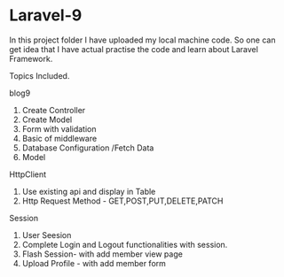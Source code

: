 # Laravel-9

In this project folder I have uploaded my local machine code. So one can get idea that I have actual practise the code and learn about Laravel Framework.

Topics Included.

blog9
  1) Create Controller
  2) Create Model
  3) Form with validation
  4) Basic of middleware
  5) Database Configuration /Fetch Data
  6) Model
  
HttpClient
  1) Use existing api and display in Table
  2) Http Request Method - GET,POST,PUT,DELETE,PATCH
  
Session
  1) User Seesion
  2) Complete Login and Logout functionalities with session.
  3) Flash Session- with add member view page 
  4) Upload Profile - with add member form